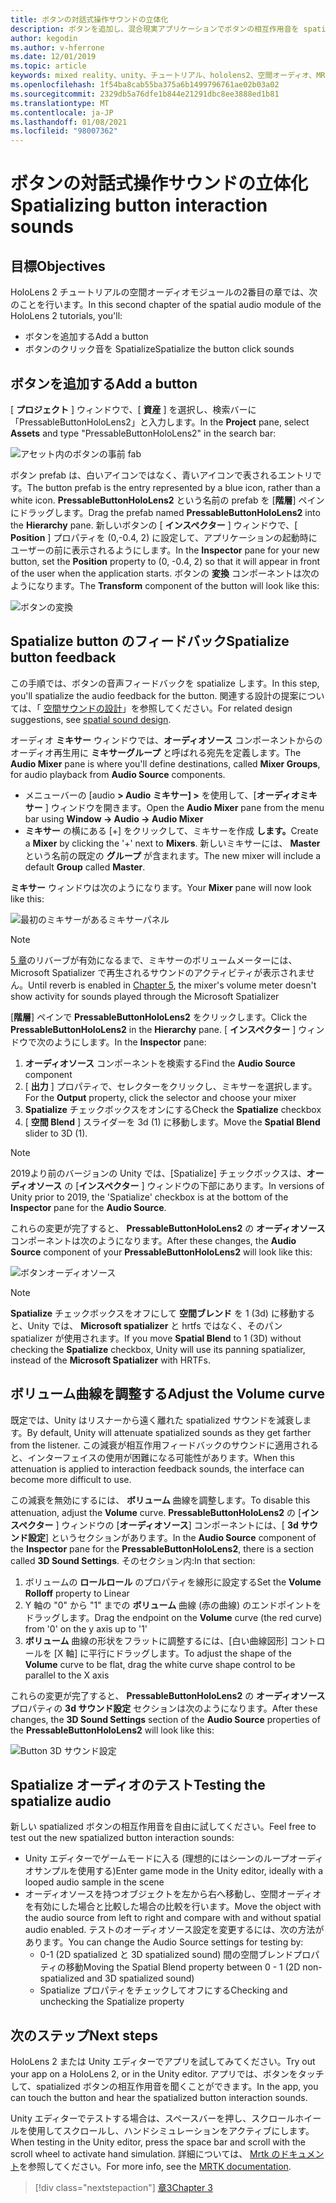 ```yaml
---
title: ボタンの対話式操作サウンドの立体化
description: ボタンを追加し、混合現実アプリケーションでボタンの相互作用音を spatialize する方法について説明します。
author: kegodin
ms.author: v-hferrone
ms.date: 12/01/2019
ms.topic: article
keywords: mixed reality、unity、チュートリアル、hololens2、空間オーディオ、MRTK、mixed reality toolkit、UWP、Windows 10、HRTF、ヘッド関連の転送関数、リバーブ、Microsoft Spatializer、prefabs、volume curve
ms.openlocfilehash: 1f54ba8cab55ba375a6b1499796761ae02b03a02
ms.sourcegitcommit: 2329db5a76dfe1b844e21291dbc8ee3888ed1b81
ms.translationtype: MT
ms.contentlocale: ja-JP
ms.lasthandoff: 01/08/2021
ms.locfileid: "98007362"
---
```

# <a name="spatializing-button-interaction-sounds"></a><span data-ttu-id="8dc21-104">ボタンの対話式操作サウンドの立体化</span><span class="sxs-lookup"><span data-stu-id="8dc21-104">Spatializing button interaction sounds</span></span>

## <a name="objectives"></a><span data-ttu-id="8dc21-105">目標</span><span class="sxs-lookup"><span data-stu-id="8dc21-105">Objectives</span></span>

<span data-ttu-id="8dc21-106">HoloLens 2 チュートリアルの空間オーディオモジュールの2番目の章では、次のことを行います。</span><span class="sxs-lookup"><span data-stu-id="8dc21-106">In this second chapter of the spatial audio module of the HoloLens 2 tutorials, you'll:</span></span>
* <span data-ttu-id="8dc21-107">ボタンを追加する</span><span class="sxs-lookup"><span data-stu-id="8dc21-107">Add a button</span></span>
* <span data-ttu-id="8dc21-108">ボタンのクリック音を Spatialize</span><span class="sxs-lookup"><span data-stu-id="8dc21-108">Spatialize the button click sounds</span></span>

## <a name="add-a-button"></a><span data-ttu-id="8dc21-109">ボタンを追加する</span><span class="sxs-lookup"><span data-stu-id="8dc21-109">Add a button</span></span>

<span data-ttu-id="8dc21-110">[ **プロジェクト** ] ウィンドウで、[ **資産** ] を選択し、検索バーに「PressableButtonHoloLens2」と入力します。</span><span class="sxs-lookup"><span data-stu-id="8dc21-110">In the **Project** pane, select **Assets** and type "PressableButtonHoloLens2" in the search bar:</span></span>

![アセット内のボタンの事前 fab](images/spatial-audio/button-prefab-in-assets.png)

<span data-ttu-id="8dc21-112">ボタン prefab は、白いアイコンではなく、青いアイコンで表されるエントリです。</span><span class="sxs-lookup"><span data-stu-id="8dc21-112">The button prefab is the entry represented by a blue icon, rather than a white icon.</span></span> <span data-ttu-id="8dc21-113">**PressableButtonHoloLens2** という名前の prefab を [**階層**] ペインにドラッグします。</span><span class="sxs-lookup"><span data-stu-id="8dc21-113">Drag the prefab named **PressableButtonHoloLens2** into the **Hierarchy** pane.</span></span> <span data-ttu-id="8dc21-114">新しいボタンの [ **インスペクター** ] ウィンドウで、[ **Position** ] プロパティを (0,-0.4, 2) に設定して、アプリケーションの起動時にユーザーの前に表示されるようにします。</span><span class="sxs-lookup"><span data-stu-id="8dc21-114">In the **Inspector** pane for your new button, set the **Position** property to (0, -0.4, 2) so that it will appear in front of the user when the application starts.</span></span> <span data-ttu-id="8dc21-115">ボタンの **変換** コンポーネントは次のようになります。</span><span class="sxs-lookup"><span data-stu-id="8dc21-115">The **Transform** component of the button will look like this:</span></span>

![ボタンの変換](images/spatial-audio/button-transform.png)

## <a name="spatialize-button-feedback"></a><span data-ttu-id="8dc21-117">Spatialize button のフィードバック</span><span class="sxs-lookup"><span data-stu-id="8dc21-117">Spatialize button feedback</span></span>

<span data-ttu-id="8dc21-118">この手順では、ボタンの音声フィードバックを spatialize します。</span><span class="sxs-lookup"><span data-stu-id="8dc21-118">In this step, you'll spatialize the audio feedback for the button.</span></span> <span data-ttu-id="8dc21-119">関連する設計の提案については、「 [空間サウンドの設計](../../../design/spatial-sound-design.md)」を参照してください。</span><span class="sxs-lookup"><span data-stu-id="8dc21-119">For related design suggestions, see [spatial sound design](../../../design/spatial-sound-design.md).</span></span> 

<span data-ttu-id="8dc21-120">オーディオ **ミキサー** ウィンドウでは、**オーディオソース** コンポーネントからのオーディオ再生用に **ミキサーグループ** と呼ばれる宛先を定義します。</span><span class="sxs-lookup"><span data-stu-id="8dc21-120">The **Audio Mixer** pane is where you'll define destinations, called **Mixer Groups**, for audio playback from **Audio Source** components.</span></span> 
* <span data-ttu-id="8dc21-121">メニューバーの [audio **> Audio ミキサー] >** を使用して、[**オーディオミキサー** ] ウィンドウを開きます。</span><span class="sxs-lookup"><span data-stu-id="8dc21-121">Open the **Audio Mixer** pane from the menu bar using **Window -> Audio -> Audio Mixer**</span></span>
* <span data-ttu-id="8dc21-122">**ミキサー** の横にある [+] をクリックして、ミキサーを作成 **します。**</span><span class="sxs-lookup"><span data-stu-id="8dc21-122">Create a **Mixer** by clicking the '+' next to **Mixers**.</span></span> <span data-ttu-id="8dc21-123">新しいミキサーには、 **Master** という名前の既定の **グループ** が含まれます。</span><span class="sxs-lookup"><span data-stu-id="8dc21-123">The new mixer will include a default **Group** called **Master**.</span></span>

<span data-ttu-id="8dc21-124">**ミキサー** ウィンドウは次のようになります。</span><span class="sxs-lookup"><span data-stu-id="8dc21-124">Your **Mixer** pane will now look like this:</span></span>

![最初のミキサーがあるミキサーパネル](images/spatial-audio/mixer-panel-with-first-mixer.png)

> [!NOTE]
> <span data-ttu-id="8dc21-126">[5 章](unity-spatial-audio-ch5.md)のリバーブが有効になるまで、ミキサーのボリュームメーターには、Microsoft Spatializer で再生されるサウンドのアクティビティが表示されません。</span><span class="sxs-lookup"><span data-stu-id="8dc21-126">Until reverb is enabled in [Chapter 5](unity-spatial-audio-ch5.md), the mixer's volume meter doesn't show activity for sounds played through the Microsoft Spatializer</span></span>

<span data-ttu-id="8dc21-127">[**階層**] ペインで **PressableButtonHoloLens2** をクリックします。</span><span class="sxs-lookup"><span data-stu-id="8dc21-127">Click the **PressableButtonHoloLens2** in the **Hierarchy** pane.</span></span> <span data-ttu-id="8dc21-128">[ **インスペクター** ] ウィンドウで次のようにします。</span><span class="sxs-lookup"><span data-stu-id="8dc21-128">In the **Inspector** pane:</span></span>
1. <span data-ttu-id="8dc21-129">**オーディオソース** コンポーネントを検索する</span><span class="sxs-lookup"><span data-stu-id="8dc21-129">Find the **Audio Source** component</span></span>
2. <span data-ttu-id="8dc21-130">[ **出力** ] プロパティで、セレクターをクリックし、ミキサーを選択します。</span><span class="sxs-lookup"><span data-stu-id="8dc21-130">For the **Output** property, click the selector and choose your mixer</span></span>
3. <span data-ttu-id="8dc21-131">**Spatialize** チェックボックスをオンにする</span><span class="sxs-lookup"><span data-stu-id="8dc21-131">Check the **Spatialize** checkbox</span></span>
4. <span data-ttu-id="8dc21-132">[ **空間 Blend** ] スライダーを 3d (1) に移動します。</span><span class="sxs-lookup"><span data-stu-id="8dc21-132">Move the **Spatial Blend** slider to 3D (1).</span></span>

> [!NOTE]
> <span data-ttu-id="8dc21-133">2019より前のバージョンの Unity では、[Spatialize] チェックボックスは、**オーディオソース** の [**インスペクター** ] ウィンドウの下部にあります。</span><span class="sxs-lookup"><span data-stu-id="8dc21-133">In versions of Unity prior to 2019, the 'Spatialize' checkbox is at the bottom of the **Inspector** pane for the **Audio Source**.</span></span>

<span data-ttu-id="8dc21-134">これらの変更が完了すると、 **PressableButtonHoloLens2** の **オーディオソース** コンポーネントは次のようになります。</span><span class="sxs-lookup"><span data-stu-id="8dc21-134">After these changes, the **Audio Source** component of your **PressableButtonHoloLens2** will look like this:</span></span>

![ボタンオーディオソース](images/spatial-audio/button-audio-source.png)

> [!NOTE]
> <span data-ttu-id="8dc21-136">**Spatialize** チェックボックスをオフにして **空間ブレンド** を 1 (3d) に移動すると、Unity では、 **Microsoft spatializer** と hrtfs ではなく、そのパン spatializer が使用されます。</span><span class="sxs-lookup"><span data-stu-id="8dc21-136">If you move **Spatial Blend** to 1 (3D) without checking the **Spatialize** checkbox, Unity will use its panning spatializer, instead of the **Microsoft Spatializer** with HRTFs.</span></span>

## <a name="adjust-the-volume-curve"></a><span data-ttu-id="8dc21-137">ボリューム曲線を調整する</span><span class="sxs-lookup"><span data-stu-id="8dc21-137">Adjust the Volume curve</span></span>

<span data-ttu-id="8dc21-138">既定では、Unity はリスナーから遠く離れた spatialized サウンドを減衰します。</span><span class="sxs-lookup"><span data-stu-id="8dc21-138">By default, Unity will attenuate spatialized sounds as they get farther from the listener.</span></span> <span data-ttu-id="8dc21-139">この減衰が相互作用フィードバックのサウンドに適用されると、インターフェイスの使用が困難になる可能性があります。</span><span class="sxs-lookup"><span data-stu-id="8dc21-139">When this attenuation is applied to interaction feedback sounds, the interface can become more difficult to use.</span></span>

<span data-ttu-id="8dc21-140">この減衰を無効にするには、 **ボリューム** 曲線を調整します。</span><span class="sxs-lookup"><span data-stu-id="8dc21-140">To disable this attenuation, adjust the **Volume** curve.</span></span> <span data-ttu-id="8dc21-141">**PressableButtonHoloLens2** の [**インスペクター** ] ウィンドウの [**オーディオソース**] コンポーネントには、[ **3d サウンド設定**] というセクションがあります。</span><span class="sxs-lookup"><span data-stu-id="8dc21-141">In the **Audio Source** component of the **Inspector** pane for the **PressableButtonHoloLens2**, there is a section called **3D Sound Settings**.</span></span> <span data-ttu-id="8dc21-142">そのセクション内:</span><span class="sxs-lookup"><span data-stu-id="8dc21-142">In that section:</span></span>
1. <span data-ttu-id="8dc21-143">ボリュームの **ロールロール** のプロパティを線形に設定する</span><span class="sxs-lookup"><span data-stu-id="8dc21-143">Set the **Volume Rolloff** property to Linear</span></span>
2. <span data-ttu-id="8dc21-144">Y 軸の "0" から "1" までの **ボリューム** 曲線 (赤の曲線) のエンドポイントをドラッグします。</span><span class="sxs-lookup"><span data-stu-id="8dc21-144">Drag the endpoint on the **Volume** curve (the red curve) from '0' on the y axis up to '1'</span></span>
3. <span data-ttu-id="8dc21-145">**ボリューム** 曲線の形状をフラットに調整するには、[白い曲線図形] コントロールを [X 軸] に平行にドラッグします。</span><span class="sxs-lookup"><span data-stu-id="8dc21-145">To adjust the shape of the **Volume** curve to be flat, drag the white curve shape control to be parallel to the X axis</span></span>

<span data-ttu-id="8dc21-146">これらの変更が完了すると、 **PressableButtonHoloLens2** の **オーディオソース** プロパティの **3d サウンド設定** セクションは次のようになります。</span><span class="sxs-lookup"><span data-stu-id="8dc21-146">After these changes, the **3D Sound Settings** section of the **Audio Source** properties of the **PressableButtonHoloLens2** will look like this:</span></span>

![Button 3D サウンド設定](images/spatial-audio/button-3d-sound-settings.png)

## <a name="testing-the-spatialize-audio"></a><span data-ttu-id="8dc21-148">Spatialize オーディオのテスト</span><span class="sxs-lookup"><span data-stu-id="8dc21-148">Testing the spatialize audio</span></span>

<span data-ttu-id="8dc21-149">新しい spatialized ボタンの相互作用音を自由に試してください。</span><span class="sxs-lookup"><span data-stu-id="8dc21-149">Feel free to test out the new spatialized button interaction sounds:</span></span>

* <span data-ttu-id="8dc21-150">Unity エディターでゲームモードに入る (理想的にはシーンのループオーディオサンプルを使用する)</span><span class="sxs-lookup"><span data-stu-id="8dc21-150">Enter game mode in the Unity editor, ideally with a looped audio sample in the scene</span></span>
* <span data-ttu-id="8dc21-151">オーディオソースを持つオブジェクトを左から右へ移動し、空間オーディオを有効にした場合と比較した場合の比較を行います。</span><span class="sxs-lookup"><span data-stu-id="8dc21-151">Move the object with the audio source from left to right and compare with and without spatial audio enabled.</span></span> <span data-ttu-id="8dc21-152">テストのオーディオソース設定を変更するには、次の方法があります。</span><span class="sxs-lookup"><span data-stu-id="8dc21-152">You can change the Audio Source settings for testing by:</span></span>
    * <span data-ttu-id="8dc21-153">0-1 (2D spatialized と 3D spatialized sound) 間の空間ブレンドプロパティの移動</span><span class="sxs-lookup"><span data-stu-id="8dc21-153">Moving the Spatial Blend property between 0 - 1 (2D non-spatialized and 3D spatialized sound)</span></span>
    * <span data-ttu-id="8dc21-154">Spatialize プロパティをチェックしてオフにする</span><span class="sxs-lookup"><span data-stu-id="8dc21-154">Checking and unchecking the Spatialize property</span></span>

## <a name="next-steps"></a><span data-ttu-id="8dc21-155">次のステップ</span><span class="sxs-lookup"><span data-stu-id="8dc21-155">Next steps</span></span>

<span data-ttu-id="8dc21-156">HoloLens 2 または Unity エディターでアプリを試してみてください。</span><span class="sxs-lookup"><span data-stu-id="8dc21-156">Try out your app on a HoloLens 2, or in the Unity editor.</span></span> <span data-ttu-id="8dc21-157">アプリでは、ボタンをタッチして、spatialized ボタンの相互作用音を聞くことができます。</span><span class="sxs-lookup"><span data-stu-id="8dc21-157">In the app, you can touch the button and hear the spatialized button interaction sounds.</span></span>

<span data-ttu-id="8dc21-158">Unity エディターでテストする場合は、スペースバーを押し、スクロールホイールを使用してスクロールし、ハンドシミュレーションをアクティブにします。</span><span class="sxs-lookup"><span data-stu-id="8dc21-158">When testing in the Unity editor, press the space bar and scroll with the scroll wheel to activate hand simulation.</span></span> <span data-ttu-id="8dc21-159">詳細については、 [Mrtk のドキュメント](https://microsoft.github.io/MixedRealityToolkit-Unity/Documentation/GettingStartedWithTheMRTK.html#using-the-in-editor-hand-input-simulation-to-test-a-scene)を参照してください。</span><span class="sxs-lookup"><span data-stu-id="8dc21-159">For more info, see the [MRTK documentation](https://microsoft.github.io/MixedRealityToolkit-Unity/Documentation/GettingStartedWithTheMRTK.html#using-the-in-editor-hand-input-simulation-to-test-a-scene).</span></span>

> [!div class="nextstepaction"]
> [<span data-ttu-id="8dc21-160">章3</span><span class="sxs-lookup"><span data-stu-id="8dc21-160">Chapter 3</span></span>](unity-spatial-audio-ch3.md)

